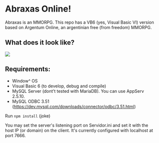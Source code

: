 #  Abraxas Online!

Abraxas is an MMORPG. This repo has a VB6 (yes, Visual Basic VI) version based on Argentum Online, an argentinian free (from freedom) MMORPG.

##  What does it look like?

![](http://i.imm.io/8w4c.png)

##  Requirements:
 - Window^ OS
 - Visual Basic 6 (to develop, debug and compile)
 - MySQL Server (dont't tested with MariaDB). You can use AppServ 2.5.10.
 - MySQL ODBC 3.51 (https://dev.mysql.com/downloads/connector/odbc/3.51.html)

Run ```npm install``` (joke)

You may set the server's listening port on Servidor.ini and set it with the host IP (or domain) on the client. It's currently configured with localhost at port 7666.


